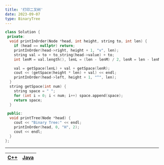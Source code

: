 ```yaml
---
title: '打印二叉树'
date: 2023-09-07
type: BinaryTree
---
```


```cpp
class Solution {
 private:
  void printInOrder(Node *head, int height, string to, int len) {
    if (head == nullptr) return;
    printInOrder(head->right, height + 1, "v", len);
    string val = to + to_string(head->value) + to;
    int lenM = val.length(), lenL = (len - lenM) / 2, lenR = len - lenM - lenL;

    val = getSpace(lenL) + val + getSpace(lenR);
    cout << (getSpace(height * len) + val) << endl;
    printInOrder(head->left, height + 1, "^", len);
  }
  string getSpace(int num) {
    string space = " ";
    for (int i = 0; i < num; i++) space.append(space);
    return space;
  }

 public:
  void printTree(Node *head) {
    cout << "Binary Tree:" << endl;
    printInOrder(head, 0, "H", 2);
    cout << endl;
  }
};
```

<hr/>

| [C++ ](https://github.com/ZhengKe996/DS/blob/main/src/binary_tree/encode_nary_tree_to_binary_tree.cpp) | [Java ](https://github.com/ZhengKe996/DS/blob/main/src/binary_tree/encode_nary_tree_to_binary_tree.java) |
| :----------------------------------------------------------------------------------------------------: | :------------------------------------------------------------------------------------------------------: |
